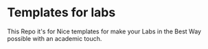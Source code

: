 Templates for labs
==================
This Repo it's for Nice templates for make your Labs in the Best Way possible with an academic touch.
